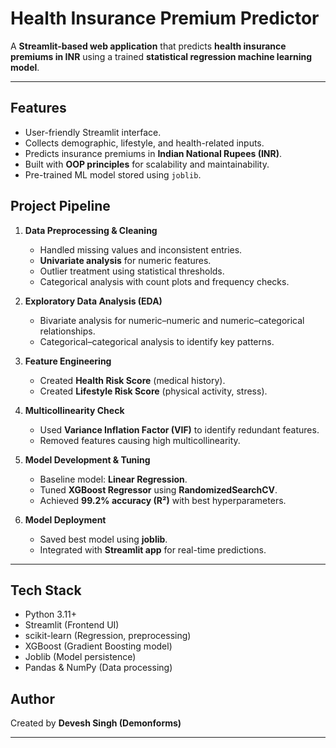 # Health Insurance Premium Predictor

A **Streamlit-based web application** that predicts **health insurance premiums in INR** using a trained **statistical regression machine learning model**.  

---

## Features
- User-friendly Streamlit interface.
- Collects demographic, lifestyle, and health-related inputs.
- Predicts insurance premiums in **Indian National Rupees (INR)**.
- Built with **OOP principles** for scalability and maintainability.
- Pre-trained ML model stored using `joblib`.

## Project Pipeline  

1. **Data Preprocessing & Cleaning**  
   - Handled missing values and inconsistent entries.  
   - **Univariate analysis** for numeric features.  
   - Outlier treatment using statistical thresholds.  
   - Categorical analysis with count plots and frequency checks.  

2. **Exploratory Data Analysis (EDA)**  
   - Bivariate analysis for numeric–numeric and numeric–categorical relationships.  
   - Categorical–categorical analysis to identify key patterns.  

3. **Feature Engineering**  
   - Created **Health Risk Score** (medical history).  
   - Created **Lifestyle Risk Score** (physical activity, stress).  

4. **Multicollinearity Check**  
   - Used **Variance Inflation Factor (VIF)** to identify redundant features.  
   - Removed features causing high multicollinearity.  

5. **Model Development & Tuning**  
   - Baseline model: **Linear Regression**.  
   - Tuned **XGBoost Regressor** using **RandomizedSearchCV**.  
   - Achieved **99.2% accuracy (R²)** with best hyperparameters.  

6. **Model Deployment**  
   - Saved best model using **joblib**.  
   - Integrated with **Streamlit app** for real-time predictions.  

---

## Tech Stack  

- Python 3.11+  
- Streamlit (Frontend UI)  
- scikit-learn (Regression, preprocessing)  
- XGBoost (Gradient Boosting model)  
- Joblib (Model persistence)  
- Pandas & NumPy (Data processing)  


## Author
Created by **Devesh Singh (Demonforms)**  

---

